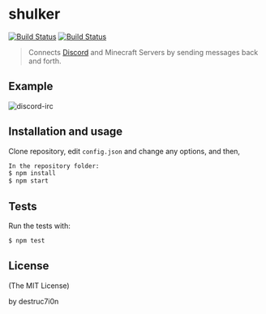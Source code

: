 # shulker

[![Build Status](https://david-dm.org/destruc7i0n/shulker.svg)](https://david-dm.org/destruc7i0n/shulker)
[![Build Status](https://travis-ci.org/destruc7i0n/shulker.svg?branch=master)](https://travis-ci.org/destruc7i0n/shulker)

> Connects [Discord](https://discordapp.com/) and Minecraft Servers by sending messages back and forth.

## Example
![discord-irc](http://i.giphy.com/6yj4FRw3XZt6M.gif)

## Installation and usage
Clone repository, edit ```config.json``` and change any options, and then,
```bash
In the repository folder:
$ npm install
$ npm start
```

## Tests
Run the tests with:
```bash
$ npm test
```

## License

(The MIT License)

by destruc7i0n
